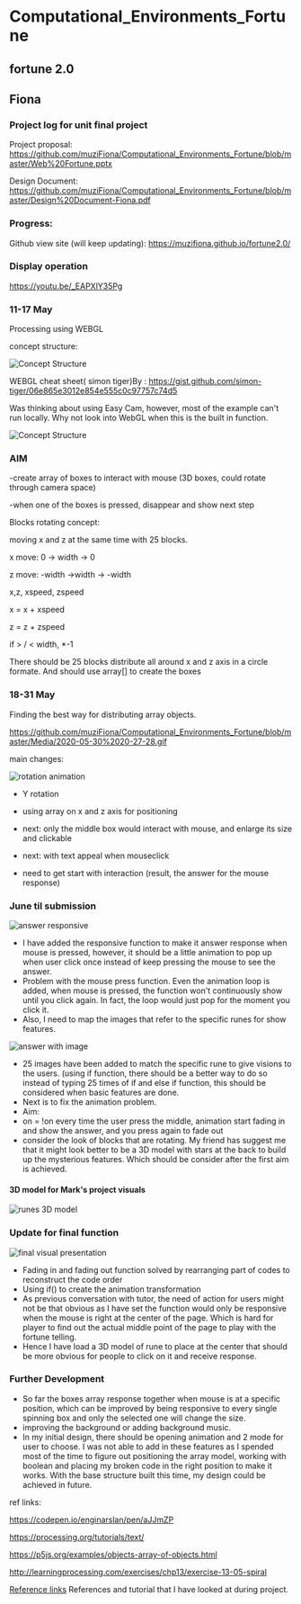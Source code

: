 # Computational_Environments_Fortune
## fortune 2.0
## Fiona
### Project log for unit final project

Project proposal: https://github.com/muziFiona/Computational_Environments_Fortune/blob/master/Web%20Fortune.pptx

Design Document: https://github.com/muziFiona/Computational_Environments_Fortune/blob/master/Design%20Document-Fiona.pdf

### Progress:

Github view site (will keep updating):
https://muzifiona.github.io/fortune2.0/

### Display operation

https://youtu.be/_EAPXlY35Pg 


### 11-17 May

Processing using WEBGL

concept structure:

![Concept Structure](https://github.com/muziFiona/Computational_Environments_Fortune/blob/master/Media/2020-05-17%2019-41-47.gif)

WEBGL cheat sheet( simon tiger)By : https://gist.github.com/simon-tiger/06e865e3012e854e555c0c97757c74d5

Was thinking about using Easy Cam, however, most of the example can't run locally. Why not look into WebGL when this is the built in function. 

![Concept Structure](https://github.com/muziFiona/Computational_Environments_Fortune/blob/master/Media/2020-05-18%2001-09-15_1.gif)

### AIM

-create array of boxes to interact with mouse (3D boxes, could rotate through camera space)

-when one of the boxes is pressed, disappear and show next step

Blocks rotating concept:

moving x and z at the same time with 25 blocks. 

x move: 0 -> width -> 0

z move: -width ->width -> -width

x,z, xspeed, zspeed

x = x + xspeed

z = z + zspeed

if > / < width, *-1

There should be 25 blocks distribute all around x and z axis in a circle formate. And should use array[] to create the boxes

### 18-31 May
Finding the best way for distributing array objects. 

https://github.com/muziFiona/Computational_Environments_Fortune/blob/master/Media/2020-05-30%2020-27-28.gif

main changes:

![rotation animation](https://github.com/muziFiona/Computational_Environments_Fortune/blob/master/Media/2020-05-30%2020-27-28.gif)

* Y rotation
* using array on x and z axis for positioning
* next: only the middle box would interact with mouse, and enlarge its size and clickable
* next: with text appeal when mouseclick

* need to get start with interaction (result, the answer for the mouse response)

### June til submission

![answer responsive](https://github.com/muziFiona/Computational_Environments_Fortune/blob/master/Media/fortune-function.png)

* I have added the responsive function to make it answer response when mouse is pressed, however, it should be a little animation to pop up when user click once instead of keep pressing the mouse to see the answer. 
* Problem with the mouse press function. Even the animation loop is added, when mouse is pressed, the function won't continuously show until you click again. In fact, the loop would just pop for the moment you click it. 
* Also, I need to map the images that refer to the specific runes for show features. 

![answer with image](https://github.com/muziFiona/Computational_Environments_Fortune/blob/master/Media/fortune-function2.png)

* 25 images have been added to match the specific rune to give visions to the users. (using if function, there should be a better way to do so instead of typing 25 times of if and else if function, this should be considered when basic features are done.
* Next is to fix the animation problem. 
* Aim:
* on = !on every time the user press the middle, animation start fading in and show the answer, and you press again to fade out
* consider the look of blocks that are rotating. My friend has suggest me that it might look better to be a 3D model with stars at the back to build up the mysterious features. Which should be consider after the first aim is achieved. 

#### 3D model for Mark's project visuals

![runes 3D model](https://github.com/muziFiona/Computational_Environments_Fortune/blob/master/Media/2020-06-06%20222029.jpg)

### Update for final function

![final visual presentation](https://github.com/muziFiona/Computational_Environments_Fortune/blob/master/Media/2020-06-14%20193227.jpg)

* Fading in and fading out function solved by rearranging part of codes to reconstruct the code order 
* Using if() to create the animation transformation
* As previous conversation with tutor, the need of action for users might not be that obvious as I have set the function would only be responsive when the mouse is right at the center of the page. Which is hard for player to find out the actual middle point of the page to play with the fortune telling. 
* Hence I have load a 3D model of rune to place at the center that should be more obvious for people to click on it and receive response. 

### Further Development
* So far the boxes array response together when mouse is at a specific position, which can be improved by being responsive to every single spinning box and only the selected one will change the size. 
* improving the background or adding background music. 
* In my initial design, there should be opening animation and 2 mode for user to choose. I was not able to add in these features as I spended most of the time to figure out positioning the array model, working with boolean and placing my broken code in the right position to make it works. With the base structure built this time, my design could be achieved in future. 


ref links:

https://codepen.io/enginarslan/pen/aJJmZP

https://processing.org/tutorials/text/

https://p5js.org/examples/objects-array-of-objects.html

http://learningprocessing.com/exercises/chp13/exercise-13-05-spiral


[Reference links](https://github.com/muziFiona/Computational_Environments_Fortune/blob/master/Ref_List.md) References and tutorial that I have looked at during project. 
